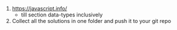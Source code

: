1. https://javascript.info/
   - till section data-types inclusively
2. Collect all the solutions in one folder and push it to your git repo